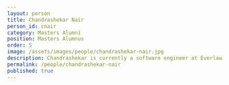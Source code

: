 ```yaml
---
layout: person  
title: Chandrashekar Nair
person_id: cnair
category: Masters Alumni 
position: Masters Alumnus
order: 5
image: /assets/images/people/chandrashekar-nair.jpg
description: Chandrashekar is currently a software engineer at Everlaw. 
permalink: /people/chandrashekar-nair
published: true
---
```


